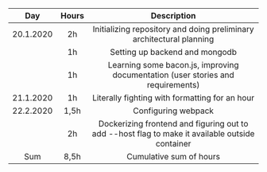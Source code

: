| Day             | Hours         | Description  |
| :-------------: |:-------------:| :-----------:|
| 20.1.2020 | 2h | Initializing repository and doing preliminary architectural planning |
|  | 1h | Setting up backend and mongodb |
|  | 1h | Learning some bacon.js, improving documentation (user stories and requirements) |
| 21.1.2020 | 1h | Literally fighting with formatting for an hour |
| 22.2.2020 | 1,5h | Configuring webpack |
|  | 2h | Dockerizing frontend and figuring out to add --host flag to make it available outside container |
| Sum | 8,5h | Cumulative sum of hours |
